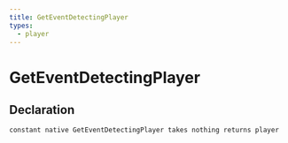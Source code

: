 ```yaml
---
title: GetEventDetectingPlayer
types:
  - player
---
```


# GetEventDetectingPlayer

## Declaration

```jass
constant native GetEventDetectingPlayer takes nothing returns player
```
